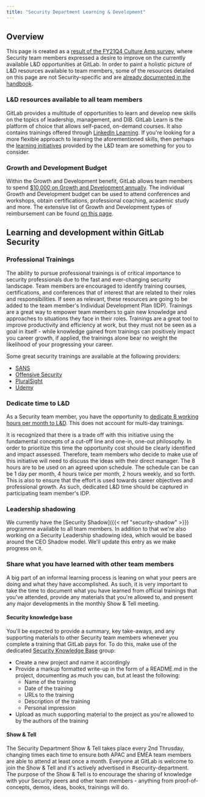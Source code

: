 ```yaml
---
title: "Security Department Learning & Development"
---
```


## Overview

This page is created as a [result of the FY21Q4 Culture Amp survey](https://gitlab.com/gitlab-com/gl-security/security-department-meta/-/issues/1125), where Security team members expressed a desire to improve on the currently available L&D opportunities at GitLab. In order to paint a holistic picture of L&D resources available to team members, some of the resources detailed on this page are not Security-specific and are [already documented in the handbook](/handbook/people-group/learning-and-development/).

### L&D resources available to all team members

GitLab provides a multitude of opportunities to learn and develop new skills on the topics of leadership, management, and DIB. GitLab Learn is the platform of choice that allows self-paced, on-demand courses. It also contains trainings offered through [LinkedIn Learning](/handbook/people-group/learning-and-development/linkedin-learning/). If you're looking for a more flexible approach to learning the aforementioned skills, then perhaps the [learning initiatives](/handbook/people-group/learning-and-development/learning-initiatives/) provided by the L&D team are something for you to consider.

### Growth and Development Budget

Within the Growth and Development benefit, GitLab allows team members to spend [$10,000 on Growth and Development annually](/handbook/total-rewards/benefits/general-and-entity-benefits/#growth-and-development-benefit). The individual Growth and Development budget can be used to attend conferences and workshops, obtain certifications, professional coaching, academic study and more. The extensive list of Growth and Development types of reimbursement can be found [on this page](/handbook/total-rewards/benefits/general-and-entity-benefits/growth-and-development/#types-of-growth-and-development-reimbursements).

## Learning and development within GitLab Security

### Professional Trainings

The ability to pursue professional trainings is of critical importance to security professionals due to the fast and ever-changing security landscape. Team members are encouraged to identify training courses, certifications, and conferences that of interest that are related to their roles and responsibilities. If seen as relevant, these resources are going to be added to the team member's Individual Development Plan (IDP). Trainings are a great way to empower team members to gain new knowledge and approaches to  situations they face in their roles. Trainings are a great tool to improve productivity and efficiency at work, but they must not be seen as a goal in itself - while knowledge gained from trainings can positively impact you career growth, if applied, the trainings alone bear no weight the likelihood of your progressing your career.

Some great security trainings are available at the following providers:

- [SANS](https://www.sans.org/cyber-security-courses/)
- [Offensive Security](https://www.offensive-security.com/courses-and-certifications/)
- [PluralSight](https://www.pluralsight.com/browse/information-cyber-security)
- [Udemy](https://www.udemy.com/courses/it-and-software/network-and-security/)

### Dedicate time to L&D

As a Security team member, you have the opportunity to [dedicate 8 working hours per month to L&D](https://gitlab.com/gitlab-com/gl-security/security-department-meta/-/issues/1143). This does not account for multi-day trainings.

It is recognized that there is a trade off with this initiative using the fundamental concepts of a cut-off line and one-in, one-out philosophy.  In order to prioritize this time the opportunity cost should be clearly identified and impact assessed. Therefore, team members who decide to make use of this initiative will need to discuss the ideas with their direct manager. The 8 hours are to be used on an agreed upon schedule. The schedule can be can be 1 day per month, 4 hours twice per month, 2 hours weekly, and so forth. This is also to ensure that the effort is used towards career objectives and professional growth. As such, dedicated L&D time should be captured in participating team member's IDP.

### Leadership shadowing

We currently have the [Security Shadow]({{< ref "security-shadow" >}}) programme available to all team members. In addition to that we're also working on a Security Leadership shadowing idea, which would be based around the CEO Shadow model. We'll update this entry as we make progress on it.

### Share what you have learned with other team members

A big part of an informal learning process is leaning on what your peers are doing and what they have accomplished. As such, it is very important to take the time to document what you have learned from official trainings that you've attended, provide any materials that you're allowed to, and present any major developments in the monthly Show & Tell meeting.

#### Security knowledge base

You'll be expected to provide a summary, key take-aways, and any supporting materials to other Security team members whenever you complete a training that GitLab pays for. To do this, make use of the dedicated [Security Knowledge Base](https://gitlab.com/gitlab-com/gl-security/security-knowledge-base) group:

- Create a new project and name it accordingly
- Provide a markup formatted write-up in the form of a README.md in the project, documenting as much you can, but at least the following:
    - Name of the training
    - Date of the training
    - URLs to the training
    - Description of the training
    - Personal impression
- Upload as much supporting material to the project as you're allowed to by the authors of the training

#### Show & Tell

The Security Department Show & Tell takes place every 2nd Thrusday, changing times each time to ensure both APAC and EMEA team members are able to attend at least once a month. Everyone at GitLab is welcome to join the Show & Tell and it's actively advertised in #security-department. The purpose of the Show & Tell is to encourage the sharing of knowledge with your Security peers and other team members - anything from proof-of-concepts, demos, ideas, books, trainings will do.
